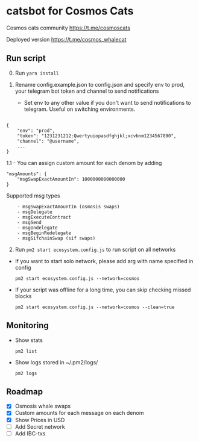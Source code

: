 # catsbot for Cosmos Cats

Cosmos cats community https://t.me/cosmoscats

Deployed version https://t.me/cosmos_whalecat

## Run script

0. Run ``` yarn install ```

1. Rename config.example.json to config.json and specify env to prod, your telegram bot token and channel to send notifications
    
    - Set env to any other value if you don't want to send notifications to telegram. Useful on switching environments.

```

{
    "env": "prod",
    "token": "1231231212:Qwertyuiopasdfghjkl;xcvbnm1234567890",
    "channel": "@username",
    ...
}

```


1.1 - You can assign custom amount for each denom by adding 

```
"msgAmounts": {
    "msgSwapExactAmountIn": 1000000000000000
}
```
        
        
Supported msg types

        - msgSwapExactAmountIn (osmosis swaps)
        - msgDelegate    
        - msgExecuteContract      
        - msgSend     
        - msgUndelegate
        - msgBeginRedelegate
        - msgSifchainSwap (sif swaps)
 
2. Run ``` pm2 start ecosystem.config.js ``` to run script on all networks
  - If you want to start solo network, please add arg with name specified in config 
  
      ``` pm2 start ecosystem.config.js --network=cosmos ```
      
  - If your script was offline for a long time, you can skip checking missed blocks  
  
      ``` pm2 start ecosystem.config.js --network=cosmos --clean=true ```
      
## Monitoring

  - Show stats 
  
      ``` pm2 list ```
      
  - Show logs stored in ~/.pm2/logs/
  
      ``` pm2 logs ```

## Roadmap

- [x] Osmosis whale swaps
- [x] Custom amounts for each message on each denom
- [x] Show Prices in USD
- [ ] Add Secret network
- [ ] Add IBC-txs
